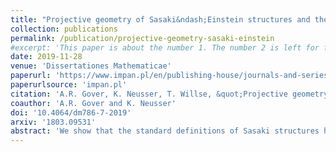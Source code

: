 ```yaml
---
title: "Projective geometry of Sasaki&ndash;Einstein structures and their compactification"
collection: publications
permalink: /publication/projective-geometry-sasaki-einstein
#excerpt: 'This paper is about the number 1. The number 2 is left for future work.'
date: 2019-11-28
venue: 'Dissertationes Mathematicae'
paperurl: 'https://www.impan.pl/en/publishing-house/journals-and-series/dissertationes-mathematicae/all/546'
paperurlsource: 'impan.pl'
citation: 'A.R. Gover, K. Neusser, T. Willse, &quot;Projective geometry of Sasaki&ndash;Einstein structures and their compactification,&quot; <i>Dissertationes Math.</i> <b>546</b> (2019): 1&ndash;64'
coauthor: 'A.R. Gover and K. Neusser'
doi: '10.4064/dm786-7-2019'
arxiv: '1803.09531'
abstract: 'We show that the standard definitions of Sasaki structures have elegant and simplifying interpretations in terms of projective differential geometry. For Sasaki&ndash;Einstein structures we use projective geometry to provide a resolution of such structures into geometrically less rigid components; the latter elemental components are separately, complex, orthogonal, and symplectic holonomy reductions of the canonical projective tractor/Cartan connection. This leads to a characterisation of Sasaki&ndash;Einstein structures as projective structures with certain unitary holonomy reductions. As an immediate application, this is used to describe the projective compactification of indefinite (suitably) complete non-compact Sasaki&ndash;Einstein structures and to prove that the boundary at infinity is a Fefferman conformal manifold that thus fibres over a nondegenerate CR manifold (of hypersurface type). We prove that this CR manifold coincides with the boundary at infinity for the c-projective compactification of the Kähler&ndash;Einstein manifold that arises, in the usual way, as a leaf space for the defining Killing field of the given Sasaki&ndash;Einstein manifold. A procedure for constructing examples is given. The discussion of symplectic holonomy reductions of projective structures leads us moreover to a new and simplifying approach to contact projective geometry. This is of independent interest and is treated in some detail.'
---
```

